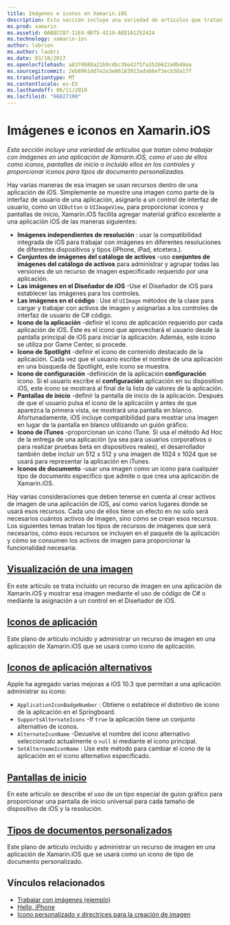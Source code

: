 ```yaml
---
title: Imágenes e iconos en Xamarin.iOS
description: Esta sección incluye una variedad de artículos que tratan cómo trabajar con imágenes en una aplicación de Xamarin.iOS, como el uso de ellos como iconos, pantallas de inicio o incluido ellos en los controles y proporcionar iconos para tipos de documento personalizadas.
ms.prod: xamarin
ms.assetid: 0AB8CC07-11E4-0D75-4119-AED1A1252424
ms.technology: xamarin-ios
author: lobrien
ms.author: laobri
ms.date: 03/18/2017
ms.openlocfilehash: a837d680a21b9cdbc39e42f5fa3520622e0b49aa
ms.sourcegitcommit: 2eb8961dd7e2a3e06183923adab6e73ecb38a17f
ms.translationtype: MT
ms.contentlocale: es-ES
ms.lasthandoff: 06/11/2019
ms.locfileid: "66827190"
---
```

# <a name="images-and-icons-in-xamarinios"></a>Imágenes e iconos en Xamarin.iOS

_Esta sección incluye una variedad de artículos que tratan cómo trabajar con imágenes en una aplicación de Xamarin.iOS, como el uso de ellos como iconos, pantallas de inicio o incluido ellos en los controles y proporcionar iconos para tipos de documento personalizadas._

Hay varias maneras de esa imagen se usan recursos dentro de una aplicación de iOS. Simplemente se muestre una imagen como parte de la interfaz de usuario de una aplicación, asignarlo a un control de interfaz de usuario, como un `UIButton` o `UIImageView`, para proporcionar iconos y pantallas de inicio, Xamarin.iOS facilita agregar material gráfico excelente a una aplicación iOS de las maneras siguientes: 

- **Imágenes independientes de resolución** : usar la compatibilidad integrada de iOS para trabajar con imágenes en diferentes resoluciones de diferentes dispositivos y tipos (iPhone, iPad, etcetera.).
- **Conjuntos de imágenes del catálogo de activos** -uso **conjuntos de imágenes del catálogo de activos** para administrar y agrupar todas las versiones de un recurso de imagen especificado requerido por una aplicación.
- **Las imágenes en el Diseñador de iOS** -Use el Diseñador de iOS para establecer las imágenes para los controles.
- **Las imágenes en el código** : Use el `UIImage` métodos de la clase para cargar y trabajar con activos de imagen y asignarlas a los controles de interfaz de usuario de C# código.
- **Icono de la aplicación** -definir el icono de aplicación requerido por cada aplicación de iOS. Éste es el icono que aprovechará el usuario desde la pantalla principal de iOS para iniciar la aplicación. Además, este icono se utiliza por Game Center, si procede.
- **Icono de Spotlight** -definir el icono de contenido destacado de la aplicación. Cada vez que el usuario escribe el nombre de una aplicación en una búsqueda de Spotlight, este icono se muestra.
- **Icono de configuración** -definición de la aplicación **configuración** icono. Si el usuario escribe el **configuración** aplicación en su dispositivo iOS, este icono se mostrará al final de la lista de valores de la aplicación. 
- **Pantallas de inicio** -definir la pantalla de inicio de la aplicación. Después de que el usuario pulsa el icono de la aplicación y antes de que aparezca la primera vista, se mostrará una pantalla en blanco. Afortunadamente, iOS incluye compatibilidad para mostrar una imagen en lugar de la pantalla en blanco utilizando un guión gráfico. 
- **Icono de iTunes** -proporcionan un icono iTune. Si usa el método Ad Hoc de la entrega de una aplicación (ya sea para usuarios corporativos o para realizar pruebas beta en dispositivos reales), el desarrollador también debe incluir un 512 x 512 y una imagen de 1024 x 1024 que se usará para representar la aplicación en iTunes.
- **Iconos de documento** -usar una imagen como un icono para cualquier tipo de documento específico que admite o que crea una aplicación de Xamarin.iOS.

Hay varias consideraciones que deben tenerse en cuenta al crear activos de imagen de una aplicación de iOS, así como varios lugares donde se usará esos recursos. Cada uno de ellos tiene un efecto en no solo será necesarios cuántos activos de imagen, sino cómo se crean esos recursos. Los siguientes temas tratan los tipos de recursos de imágenes que será necesarios, cómo esos recursos se incluyen en el paquete de la aplicación y cómo se consumen los activos de imagen para proporcionar la funcionalidad necesaria:


## <a name="displaying-an-imageiosapp-fundamentalsimages-iconsdisplaying-an-imagemd"></a>[Visualización de una imagen](~/ios/app-fundamentals/images-icons/displaying-an-image.md)

En este artículo se trata incluido un recurso de imagen en una aplicación de Xamarin.iOS y mostrar esa imagen mediante el uso de código de C# o mediante la asignación a un control en el Diseñador de iOS.

## <a name="application-iconsiosapp-fundamentalsimages-iconsapp-iconsmd"></a>[Iconos de aplicación](~/ios/app-fundamentals/images-icons/app-icons.md)

Este plano de artículo incluido y administrar un recurso de imagen en una aplicación de Xamarin.iOS que se usará como icono de aplicación.

## <a name="alternate-app-iconsiosapp-fundamentalsimages-iconsalternate-app-iconsmd"></a>[Iconos de aplicación alternativos](~/ios/app-fundamentals/images-icons/alternate-app-icons.md)

Apple ha agregado varias mejoras a iOS 10.3 que permitan a una aplicación administrar su icono:

 - `ApplicationIconBadgeNumber` : Obtiene o establece el distintivo de icono de la aplicación en el Springboard.
 - `SupportsAlternateIcons` -If `true` la aplicación tiene un conjunto alternativo de iconos.
 - `AlternateIconName` -Devuelve el nombre del icono alternativo seleccionado actualmente o `null` si mediante el icono principal.
 - `SetAlternameIconName` : Use este método para cambiar el icono de la aplicación en el icono alternativo especificado.


## <a name="launch-screensiosapp-fundamentalsimages-iconslaunch-screensmd"></a>[Pantallas de inicio](~/ios/app-fundamentals/images-icons/launch-screens.md)

En este artículo se describe el uso de un tipo especial de guion gráfico para proporcionar una pantalla de inicio universal para cada tamaño de dispositivo de iOS y la resolución.

## <a name="custom-document-typesiosapp-fundamentalsimages-iconscustom-document-typesmd"></a>[Tipos de documentos personalizados](~/ios/app-fundamentals/images-icons/custom-document-types.md)

Este plano de artículo incluido y administrar un recurso de imagen en una aplicación de Xamarin.iOS que se usará como un icono de tipo de documento personalizado.



## <a name="related-links"></a>Vínculos relacionados

- [Trabajar con imágenes (ejemplo)](https://developer.xamarin.com/samples/monotouch/WorkingWithImages/)
- [Hello, iPhone](~/ios/get-started/hello-ios/index.md)
- [Icono personalizado y directrices para la creación de imagen](https://developer.apple.com/library/ios/#documentation/UserExperience/Conceptual/MobileHIG/IconsImages/IconsImages.html)
